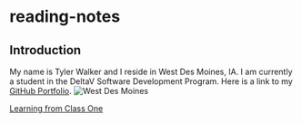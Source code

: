 # reading-notes

## Introduction
  My name is Tyler Walker and I reside in West Des Moines, IA. I am currently a student in the DeltaV Software Development Program. Here is a link to my [GitHub Portfolio](https://github.com/wtwalker1).
  ![West Des Moines](https://user-images.githubusercontent.com/93832158/141010427-b551fb7e-832c-4ca5-83ca-a56659dfb05c.png)

[Learning from Class One](GrowthMindset.md)